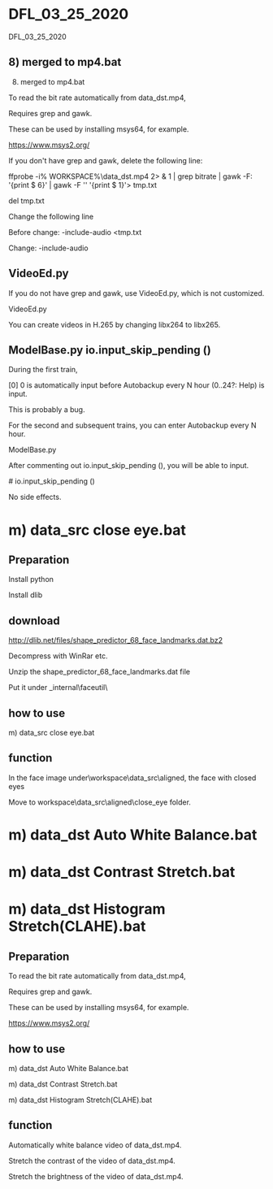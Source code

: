# DFL_03_25_2020
 DFL_03_25_2020

## 8) merged to mp4.bat

8) merged to mp4.bat

To read the bit rate automatically from data_dst.mp4,

Requires grep and gawk.

These can be used by installing msys64, for example.

https://www.msys2.org/

If you don't have grep and gawk, delete the following line:

ffprobe -i% WORKSPACE%\data_dst.mp4 2> & 1 | grep bitrate | gawk -F: '{print $ 6}' | gawk -F '' '{print $ 1}'> tmp.txt

del tmp.txt

Change the following line

Before change: -include-audio <tmp.txt

Change: -include-audio


## VideoEd.py

If you do not have grep and gawk, use VideoEd.py, which is not customized.

VideoEd.py

You can create videos in H.265 by changing libx264 to libx265.


## ModelBase.py  io.input_skip_pending ()

During the first train,

[0] 0 is automatically input before Autobackup every N hour (0..24?: Help) is input.

This is probably a bug.

For the second and subsequent trains, you can enter Autobackup every N hour.

ModelBase.py

After commenting out io.input_skip_pending (), you will be able to input.

\# io.input_skip_pending ()

No side effects.


# m) data_src close eye.bat

## Preparation

Install python

Install dlib

## download

http://dlib.net/files/shape_predictor_68_face_landmarks.dat.bz2

Decompress with WinRar etc.

Unzip the shape_predictor_68_face_landmarks.dat file

Put it under _internal\faceutil\

## how to use

m) data_src close eye.bat

## function

In the face image under\workspace\data_src\aligned, the face with closed eyes

Move to workspace\data_src\aligned\close_eye folder.


# m) data_dst Auto White Balance.bat
# m) data_dst Contrast Stretch.bat
# m) data_dst Histogram Stretch(CLAHE).bat

## Preparation

To read the bit rate automatically from data_dst.mp4,

Requires grep and gawk.

These can be used by installing msys64, for example.

https://www.msys2.org/

## how to use

m) data_dst Auto White Balance.bat

m) data_dst Contrast Stretch.bat

m) data_dst Histogram Stretch(CLAHE).bat


## function

Automatically white balance video of data_dst.mp4.

Stretch the contrast of the video of data_dst.mp4.

Stretch the brightness of the video of data_dst.mp4.
